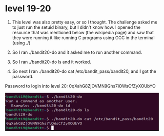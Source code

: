 # level 19-20

1. This level was also pretty easy, or so I thought. The challenge asked me to just run the setuid binary, but I didn't know how. I opened the resource that was mentioned below (the wikipedia page) and saw that they were running it like running C programs using GCC in the terminal (using ./)

2. So I ran ./bandit20-do and it asked me to run another command.
3. So I ran ./bandit20-do ls and it worked. 
4. So next I ran ./bandit20-do cat /etc/bandit_pass/bandit20, and I got the password.

Password to login into level 20: 0qXahG8ZjOVMN9Ghs7iOWsCfZyXOUbYO

![alt text](Screenshots/level19.jpg)